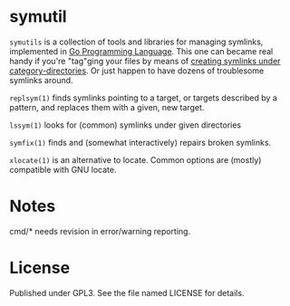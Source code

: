 # symutil
`symutils` is a collection of tools and libraries for managing symlinks, implemented in [Go Programming Language](http://golang.org).
This one can became real handy if you're "tag"ging your files by means of [creating symlinks under category-directories](http://freeconsole.org/anime/wiki/doku.php?id=articles:a_way_of_tagging_files). Or just happen to have dozens of troublesome symlinks around.

`replsym(1)` finds symlinks pointing to a target, or targets described by a pattern, and replaces them with a given, new target.

`lssym(1)` looks for (common) symlinks under given directories

`symfix(1)` finds and (somewhat interactively) repairs broken symlinks.

`xlocate(1)` is an alternative to locate. Common options are (mostly) compatible with GNU locate.

# Notes
cmd/* needs revision in error/warning reporting.

# License
Published under GPL3. See the file named LICENSE for details.
